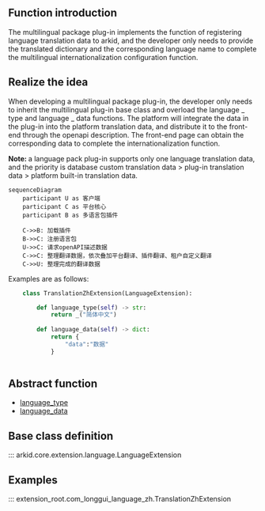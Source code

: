 ## Function introduction
The multilingual package plug-in implements the function of registering language translation data to arkid, and the developer only needs to provide the translated dictionary and the corresponding language name to complete the multilingual internationalization configuration function.
## Realize the idea
When developing a multilingual package plug-in, the developer only needs to inherit the multilingual plug-in base class and overload the language _ type and language _ data functions. The platform will integrate the data in the plug-in into the platform translation data, and distribute it to the front-end through the openapi description. The front-end page can obtain the corresponding data to complete the internationalization function.

<b>Note: </b> a language pack plug-in supports only one language translation data, and the priority is database custom translation data > plug-in translation data > platform built-in translation data.

```mermaid
sequenceDiagram
    participant U as 客户端
    participant C as 平台核心
    participant B as 多语言包插件
    
    C->>B: 加载插件
    B->>C: 注册语言包
    U->>C: 请求openAPI描述数据
    C->>C: 整理翻译数据，依次叠加平台翻译、插件翻译、租户自定义翻译
    C->>U: 整理完成的翻译数据
```


Examples are as follows:

``` py
    class TranslationZhExtension(LanguageExtension):

        def language_type(self) -> str:
            return _("简体中文")
        
        def language_data(self) -> dict:
            return {
                "data":"数据"
            }
    
```
## Abstract function

* [language_type](#arkid.core.extension.language.LanguageExtension.language_type)
* [language_data](#arkid.core.extension.language.LanguageExtension.language_data)

## Base class definition

::: arkid.core.extension.language.LanguageExtension
    
## Examples

::: extension_root.com_longgui_language_zh.TranslationZhExtension
